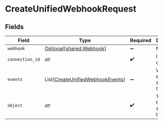 # CreateUnifiedWebhookRequest


## Fields

| Field                                                                                     | Type                                                                                      | Required                                                                                  | Description                                                                               |
| ----------------------------------------------------------------------------------------- | ----------------------------------------------------------------------------------------- | ----------------------------------------------------------------------------------------- | ----------------------------------------------------------------------------------------- |
| `webhook`                                                                                 | [Optional[shared.Webhook]](../../models/shared/webhook.md)                                | :heavy_minus_sign:                                                                        | N/A                                                                                       |
| `connection_id`                                                                           | *str*                                                                                     | :heavy_check_mark:                                                                        | ID of the connection                                                                      |
| `events`                                                                                  | List[[CreateUnifiedWebhookEvents](../../models/operations/createunifiedwebhookevents.md)] | :heavy_minus_sign:                                                                        | Which events to subscribe to.                                                             |
| `object`                                                                                  | *str*                                                                                     | :heavy_check_mark:                                                                        | The object to subscribe to                                                                |